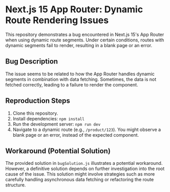 # Next.js 15 App Router: Dynamic Route Rendering Issues

This repository demonstrates a bug encountered in Next.js 15's App Router when using dynamic route segments.  Under certain conditions, routes with dynamic segments fail to render, resulting in a blank page or an error.

## Bug Description

The issue seems to be related to how the App Router handles dynamic segments in combination with data fetching.  Sometimes, the data is not fetched correctly, leading to a failure to render the component.

## Reproduction Steps

1. Clone this repository.
2. Install dependencies: `npm install`
3. Run the development server: `npm run dev`
4. Navigate to a dynamic route (e.g., `/product/123`).  You might observe a blank page or an error, instead of the expected component.

## Workaround (Potential Solution)

The provided solution in `bugSolution.js` illustrates a potential workaround. However,  a definitive solution depends on further investigation into the root cause of the issue.  This solution might involve strategies such as more carefully handling asynchronous data fetching or refactoring the route structure.